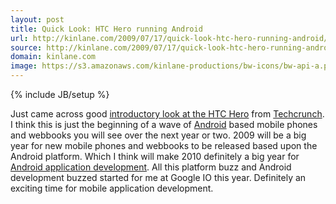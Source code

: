 ```yaml
---
layout: post
title: Quick Look: HTC Hero running Android
url: http://kinlane.com/2009/07/17/quick-look-htc-hero-running-android/
source: http://kinlane.com/2009/07/17/quick-look-htc-hero-running-android/
domain: kinlane.com
image: https://s3.amazonaws.com/kinlane-productions/bw-icons/bw-api-a.png
---
```

{% include JB/setup %}<p>
     Just came across good <a href="http://www.crunchgear.com/2009/07/17/quick-look-htc-hero/">introductory look at the HTC Hero</a> from <a class="zem_slink"
        title="TechCrunch"
        rel="homepage"
        href="http://www.techcrunch.com">Techcrunch</a>. I think this is just the beginning of a wave of <a class="zem_slink"
        title="Android"
        rel="homepage"
        href="http://code.google.com/android/">Android</a> based mobile phones and webbooks you will see over the next year or two. 2009 will be a big year for new mobile phones and webbooks to be released based upon the Android platform. Which I think will make 2010 definitely a big year for <a href="http://www.concentricsky.com/">Android application development</a>. All this platform buzz and Android development buzzed started for me at Google IO this year. Definitely an exciting time for mobile application development.
</p>